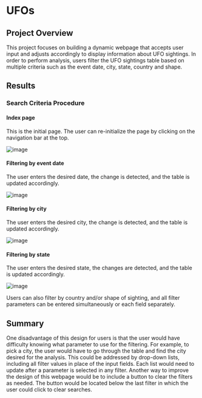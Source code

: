 # UFOs

## Project Overview
This project focuses on building a dynamic webpage that accepts user input and adjusts accordingly to display information about UFO sightings. In order to perform analysis, users filter the UFO sightings table based on multiple criteria such as the event date, city, state, country and shape. 

## Results

### Search Criteria Procedure

#### Index page
This is the initial page. The user can re-initialize the page by clicking on the navigation bar at the top.

![image](https://user-images.githubusercontent.com/111802162/203190666-11116e38-afc7-4fb5-8fc3-2056acfc171b.png)

#### Filtering by event date
The user enters the desired date, the change is detected, and the table is updated accordingly.

![image](https://user-images.githubusercontent.com/111802162/203191086-5d83ffb2-7aed-4400-a589-578d01907324.png)

#### Filtering by city
The user enters the desired city, the change is detected, and the table is updated accordingly.

![image](https://user-images.githubusercontent.com/111802162/203191479-ae056256-ade1-4081-959f-24974a531388.png)

#### Filtering by state
The user enters the desired state, the changes are detected, and the table is updated accordingly.

![image](https://user-images.githubusercontent.com/111802162/203191389-57d1bc99-a593-43c7-9ef6-9bd109cce6df.png)

Users can also filter by country and/or shape of sighting, and all filter parameters can be entered simultaneously or each field separately.
<br>

## Summary

One disadvantage of this design for users is that the user would have difficulty knowing what parameter to use for the filtering. For example, to pick a city, the user would have to go through the table and find the city desired for the analysis. This could be addressed by drop-down lists, including all filter values in place of the input fields. Each list would need to update after a parameter is selected in any filter. Another way to improve the design of this webpage would be to include a button to clear the filters as needed. The button would be located below the last filter in which the user could click to clear searches.

